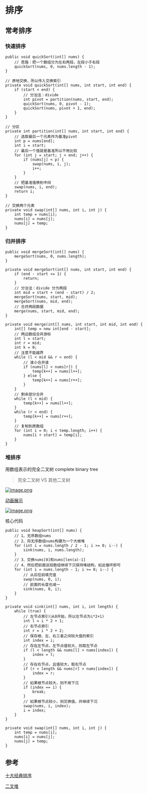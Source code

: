 # 排序

## 常考排序

### 快速排序

```
public void quickSort(int[] nums) {
    // 思路：把一个数组分为左右两段，左段小于右段
    quickSort(nums, 0, nums.length - 1);
}

// 原地交换，所以传入交换索引
private void quickSort(int[] nums, int start, int end) {
    if (start < end) {
        // 分治法：divide
        int pivot = partition(nums, start, end);
        quickSort(nums, 0, pivot - 1);
        quickSort(nums, pivot + 1, end);
    }
}

// 分区
private int partition(int[] nums, int start, int end) {
    // 选取最后一个元素作为基准pivot
    int p = nums[end];
    int i = start;
    // 最后一个值就是基准所以不用比较
    for (int j = start; j < end; j++) {
        if (nums[j] < p) {
            swap(nums, i, j);
            i++;
        }
    }
    // 把基准值换到中间
    swap(nums, i, end);
    return i;
}

// 交换两个元素
private void swap(int[] nums, int i, int j) {
    int temp = nums[i];
    nums[i] = nums[j];
    nums[j] = temp;
}
```

### 归并排序

```
public void mergeSort(int[] nums) {
    mergeSort(nums, 0, nums.length);
}

private void mergeSort(int[] nums, int start, int end) {
    if (end - start <= 1) {
        return;
    }
    // 分治法：divide 分为两段
    int mid = start + (end - start) / 2;
    mergeSort(nums, start, mid);
    mergeSort(nums, mid, end);
    // 合并两段数据
    merge(nums, start, mid, end);
}

private void merge(int[] nums, int start, int mid, int end) {
    int[] temp = new int[end - start];
    // 两边数组合并游标
    int l = start;
    int r = mid;
    int k = 0;
    // 注意不能越界
    while (l < mid && r < end) {
        // 谁小合并谁
        if (nums[l] < nums[r]) {
            temp[k++] = nums[l++];
        } else {
            temp[k++] = nums[r++];
        }
    }
    // 剩余部分合并
    while (l < mid) {
        temp[k++] = nums[l++];
    }
    while (r < end) {
        temp[k++] = nums[r++];
    }
    // 复制到原数组
    for (int i = 0; i < temp.length; i++) {
        nums[i + start] = temp[i];
    }
}
```

### 堆排序

用数组表示的完全二叉树 complete binary tree

> 完全二叉树 VS 其他二叉树

[![image.png](https://camo.githubusercontent.com/b8654ba4bfe6d19430c936081a9f74b9694aa1e07e9ab81f94445b2881e94732/68747470733a2f2f696d672e667569626f6f6d2e636f6d2f696d672f747265655f747970652e706e67)](https://camo.githubusercontent.com/b8654ba4bfe6d19430c936081a9f74b9694aa1e07e9ab81f94445b2881e94732/68747470733a2f2f696d672e667569626f6f6d2e636f6d2f696d672f747265655f747970652e706e67)

[动画展示](https://www.bilibili.com/video/av18980178/)

[![image.png](https://camo.githubusercontent.com/3a06b74cc9bdbabb3730d8a128a28d9f779f234aa8bebadda052dcead50c453a/68747470733a2f2f696d672e667569626f6f6d2e636f6d2f696d672f686561702e706e67)](https://camo.githubusercontent.com/3a06b74cc9bdbabb3730d8a128a28d9f779f234aa8bebadda052dcead50c453a/68747470733a2f2f696d672e667569626f6f6d2e636f6d2f696d672f686561702e706e67)

核心代码

```
public void heapSort(int[] nums) {
    // 1、无序数组nums
	// 2、将无序数组nums构建为一个大根堆
    for (int i = nums.length / 2 - 1; i >= 0; i--) {
        sink(nums, i, nums.length);
    }
    // 3、交换nums[0]和nums[len(a)-1]
	// 4、然后把前面这段数组继续下沉保持堆结构，如此循环即可
    for (int i = nums.length - 1; i >= 0; i--) {
        // 从后往前填充值
        swap(nums, 0, i);
        // 前面的长度也减一
        sink(nums, 0, i);
    }
}

private void sink(int[] nums, int i, int length) {
    while (true) {
        // 左节点索引(从0开始，所以左节点为i*2+1)
        int l = i * 2 + 1;
        // 右节点索引
        int r = i * 2 + 2;
        // 保存根、左、右三者之间较大值的索引
        int index = i;
        // 存在左节点，左节点值较大，则取左节点
        if (l < length && nums[l] > nums[index]) {
            index = l;
        }
        // 存在右节点，且值较大，取右节点
        if (r < length && nums[r] > nums[index]) {
            index = r;
        }
        // 如果根节点较大，则不用下沉
        if (index == i) {
            break;
        }
        // 如果根节点较小，则交换值，并继续下沉
        swap(nums, i, index);
        i = index;
    }
}

private void swap(int[] nums, int i, int j) {
    int temp = nums[i];
    nums[i] = nums[j];
    nums[j] = temp;
}
```

## 参考

[十大经典排序](https://www.cnblogs.com/onepixel/p/7674659.html)

[二叉堆](https://labuladong.gitbook.io/algo/shu-ju-jie-gou-xi-lie/er-cha-dui-xiang-jie-shi-xian-you-xian-ji-dui-lie)